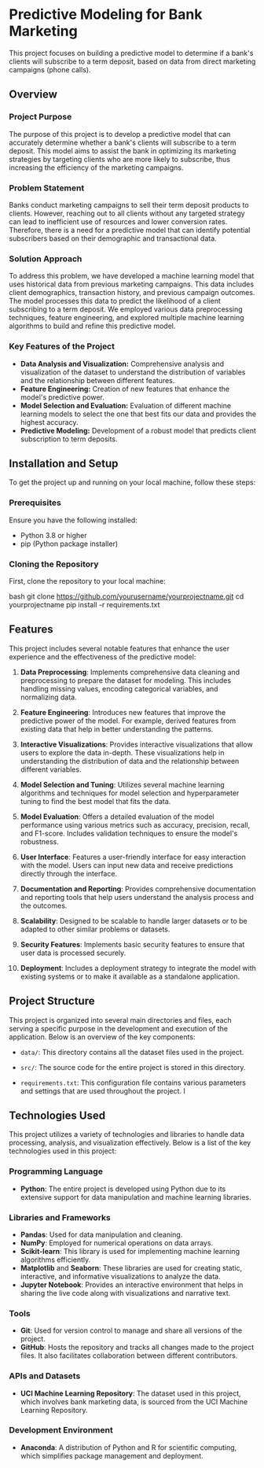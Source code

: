 # Predictive Modeling for Bank Marketing
This project focuses on building a predictive model to determine if a bank's clients will subscribe to a term deposit, based on data from direct marketing campaigns (phone calls).

## Overview

### Project Purpose
The purpose of this project is to develop a predictive model that can accurately determine whether a bank's clients will subscribe to a term deposit. This model aims to assist the bank in optimizing its marketing strategies by targeting clients who are more likely to subscribe, thus increasing the efficiency of the marketing campaigns.

### Problem Statement
Banks conduct marketing campaigns to sell their term deposit products to clients. However, reaching out to all clients without any targeted strategy can lead to inefficient use of resources and lower conversion rates. Therefore, there is a need for a predictive model that can identify potential subscribers based on their demographic and transactional data.

### Solution Approach
To address this problem, we have developed a machine learning model that uses historical data from previous marketing campaigns. This data includes client demographics, transaction history, and previous campaign outcomes. The model processes this data to predict the likelihood of a client subscribing to a term deposit. We employed various data preprocessing techniques, feature engineering, and explored multiple machine learning algorithms to build and refine this predictive model.

### Key Features of the Project
- **Data Analysis and Visualization:** Comprehensive analysis and visualization of the dataset to understand the distribution of variables and the relationship between different features.
- **Feature Engineering:** Creation of new features that enhance the model's predictive power.
- **Model Selection and Evaluation:** Evaluation of different machine learning models to select the one that best fits our data and provides the highest accuracy.
- **Predictive Modeling:** Development of a robust model that predicts client subscription to term deposits.

## Installation and Setup

To get the project up and running on your local machine, follow these steps:

### Prerequisites

Ensure you have the following installed:
- Python 3.8 or higher
- pip (Python package installer)

### Cloning the Repository

First, clone the repository to your local machine:

bash
git clone https://github.com/yourusername/yourprojectname.git
cd yourprojectname
pip install -r requirements.txt


## Features

This project includes several notable features that enhance the user experience and the effectiveness of the predictive model:

1. **Data Preprocessing**: Implements comprehensive data cleaning and preprocessing to prepare the dataset for modeling. This includes handling missing values, encoding categorical variables, and normalizing data.

2. **Feature Engineering**: Introduces new features that improve the predictive power of the model. For example, derived features from existing data that help in better understanding the patterns.

3. **Interactive Visualizations**: Provides interactive visualizations that allow users to explore the data in-depth. These visualizations help in understanding the distribution of data and the relationship between different variables.

4. **Model Selection and Tuning**: Utilizes several machine learning algorithms and techniques for model selection and hyperparameter tuning to find the best model that fits the data.

5. **Model Evaluation**: Offers a detailed evaluation of the model performance using various metrics such as accuracy, precision, recall, and F1-score. Includes validation techniques to ensure the model's robustness.

6. **User Interface**: Features a user-friendly interface for easy interaction with the model. Users can input new data and receive predictions directly through the interface.

7. **Documentation and Reporting**: Provides comprehensive documentation and reporting tools that help users understand the analysis process and the outcomes.

8. **Scalability**: Designed to be scalable to handle larger datasets or to be adapted to other similar problems or datasets.

9. **Security Features**: Implements basic security features to ensure that user data is processed securely.

10. **Deployment**: Includes a deployment strategy to integrate the model with existing systems or to make it available as a standalone application.

## Project Structure

This project is organized into several main directories and files, each serving a specific purpose in the development and execution of the application. Below is an overview of the key components:

- `data/`: This directory contains all the dataset files used in the project. 

- `src/`: The source code for the entire project is stored in this directory. 

- `requirements.txt`: This configuration file contains various parameters and settings that are used throughout the project. I



## Technologies Used

This project utilizes a variety of technologies and libraries to handle data processing, analysis, and visualization effectively. Below is a list of the key technologies used in this project:

### Programming Language
- **Python**: The entire project is developed using Python due to its extensive support for data manipulation and machine learning libraries.

### Libraries and Frameworks
- **Pandas**: Used for data manipulation and cleaning.
- **NumPy**: Employed for numerical operations on data arrays.
- **Scikit-learn**: This library is used for implementing machine learning algorithms efficiently.
- **Matplotlib** and **Seaborn**: These libraries are used for creating static, interactive, and informative visualizations to analyze the data.
- **Jupyter Notebook**: Provides an interactive environment that helps in sharing the live code along with visualizations and narrative text.

### Tools
- **Git**: Used for version control to manage and share all versions of the project.
- **GitHub**: Hosts the repository and tracks all changes made to the project files. It also facilitates collaboration between different contributors.

### APIs and Datasets
- **UCI Machine Learning Repository**: The dataset used in this project, which involves bank marketing data, is sourced from the UCI Machine Learning Repository.

### Development Environment
- **Anaconda**: A distribution of Python and R for scientific computing, which simplifies package management and deployment.






